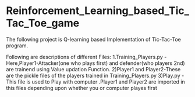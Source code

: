# Reinforcement_Learning_based_Tic_Tac_Toe_game
The following project is Q-learning based Implementation of Tic-Tac-Toe program.

Following are descriptions of different Files:
1.Training_Players.py - Here,Player1-Attacker(one who plays first) and defender(who players 2nd) are trainend using Value updation Function.
2)Player1 and Player2-These are the pickle files of the players trained in Training_Players.py
3)Play.py - This file is used to Play with computer .Player1 and Player2 are imported in this files depending upon whether you or computer playes first

